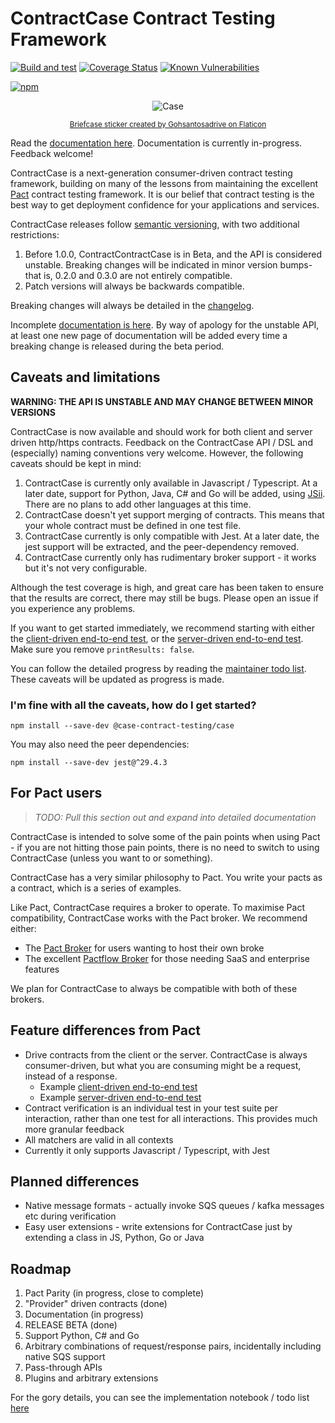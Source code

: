 # ContractCase Contract Testing Framework

[![Build and test](https://github.com/case-contract-testing/case/actions/workflows/build-and-test.yml/badge.svg?branch=main)](https://github.com/case-contract-testing/case/actions/workflows/build-and-test.yml)
[![Coverage Status](https://coveralls.io/repos/github/case-contract-testing/case/badge.svg?branch=main)](https://coveralls.io/github/case-contract-testing/case?branch=main)
[![Known Vulnerabilities](https://snyk.io/test/github/case-contract-testing/case/badge.svg?targetFile=packages/case-core/package.json)](https://snyk.io/test/github/case-contract-testing/case?targetFile=packages/case-core/package.json)

[![npm](https://img.shields.io/npm/v/@case-contract-testing/case.svg)](https://www.npmjs.com/package/@case-contract-testing/case)

<span align="center">

![Case](https://github.com/case-contract-testing/case/raw/main/docs/suitcase.png)

<sub>[Briefcase sticker created by Gohsantosadrive on Flaticon](https://www.flaticon.com/free-stickers/law)</sub>

</span>

Read the [documentation here](https://case.contract-testing.io/docs/intro/). Documentation is currently in-progress. Feedback welcome!

ContractCase is a next-generation consumer-driven contract testing framework, building
on many of the lessons from maintaining the excellent [Pact](pact.io) contract testing
framework. It is our belief that contract testing is the best way to get
deployment confidence for your applications and services.

ContractCase releases follow [semantic versioning](https://semver.org/), with two additional restrictions:

1. Before 1.0.0, ContractContractCase is in Beta, and the API is considered unstable. Breaking changes will be indicated in minor
   version bumps- that is, 0.2.0 and 0.3.0 are not entirely compatible.
2. Patch versions will always be backwards compatible.

Breaking changes will always be detailed in the [changelog](./CHANGELOG.md).

Incomplete [documentation is here](https://case.contract-testing.io/docs/intro/). By way of apology for the unstable API, at least one new page of documentation will be added every time a breaking change is released during the beta period.

## Caveats and limitations

**WARNING: THE API IS UNSTABLE AND MAY CHANGE BETWEEN MINOR VERSIONS**

ContractCase is now available and should work for both client and server driven http/https
contracts. Feedback on the ContractCase API / DSL and (especially) naming
conventions very welcome. However, the following caveats should be kept in mind:

1. ContractCase is currently only available in Javascript / Typescript. At a later date, support for Python, Java, C# and Go will be added, using [JSii](https://aws.github.io/jsii/). There are no plans to add other languages at this time.
1. ContractCase doesn't yet support merging of contracts. This means that your whole contract must be defined in one test file.
1. ContractCase currently is only compatible with Jest. At a later date, the jest support will be extracted, and the peer-dependency removed.
1. ContractCase currently only has rudimentary broker support - it works but it's not very configurable.

Although the test coverage is high, and great care has been taken to ensure that the results are correct, there may still be bugs. Please open an issue if you experience any problems.

If you want to get started immediately, we recommend starting with either the [client-driven end-to-end test](src/index.http.requestingCDC.spec.ts), or the [server-driven end-to-end test](src/index.http.respondingPDC.spec.ts). Make sure you remove `printResults: false`.

You can follow the detailed progress by reading the [maintainer todo list](./docs/maintainers/todo.md). These caveats will be updated as progress is made.

### I'm fine with all the caveats, how do I get started?

```
npm install --save-dev @case-contract-testing/case
```

You may also need the peer dependencies:

```
npm install --save-dev jest@^29.4.3
```

## For Pact users

> _TODO: Pull this section out and expand into detailed documentation_

ContractCase is intended to solve some of the pain points when using Pact - if
you are not hitting those pain points, there is no need to switch to using ContractCase (unless
you want to or something).

ContractCase has a very similar philosophy to Pact. You write your pacts as a contract, which is a series of examples.

Like Pact, ContractCase requires a broker to operate. To maximise Pact compatibility, ContractCase works with the Pact broker. We
recommend either:

- The [Pact Broker](https://github.com/pact-foundation/pact_broker) for users wanting to host their own broke
- The excellent [Pactflow Broker](https://pactflow.io) for those needing SaaS and enterprise features

We plan for ContractCase to always be compatible with both of these brokers.

## Feature differences from Pact

- Drive contracts from the client or the server. ContractCase is always consumer-driven, but what you are consuming might be a request, instead of a response.
  - Example [client-driven end-to-end test](src/index.http.requestingCDC.spec.ts)
  - Example [server-driven end-to-end test](src/index.http.respondingPDC.spec.ts)
- Contract verification is an individual test in your test suite per interaction, rather than one test for all interactions. This provides much more granular feedback
- All matchers are valid in all contexts
- Currently it only supports Javascript / Typescript, with Jest

## Planned differences

- Native message formats - actually invoke SQS queues / kafka messages etc during verification
- Easy user extensions - write extensions for ContractCase just by extending a class in JS, Python, Go or Java

## Roadmap

1. Pact Parity (in progress, close to complete)
2. "Provider" driven contracts (done)
3. Documentation (in progress)
4. RELEASE BETA (done)
5. Support Python, C# and Go
6. Arbitrary combinations of request/response pairs, incidentally including native SQS support
7. Pass-through APIs
8. Plugins and arbitrary extensions

For the gory details, you can see the implementation notebook / todo list [here](docs/maintainers/todo.md)

<!--- cspell:dictionaries !html --->
